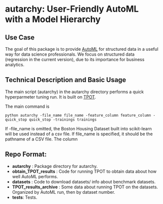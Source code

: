# autarchy: User-Friendly AutoML with a Model Hierarchy

## Use Case

The goal of this package is to provide [AutoML](https://en.wikipedia.org/wiki/Automated_machine_learning) 
for structured data in a useful way for data science professionals.
We focus on structured data (regression in the current version), due to its importance for business analytics.


## Technical Description and Basic Usage

The main script (autarchy) in the autarchy directory performs a quick hyperparmeter tuning run.  It is built on [TPOT](http://epistasislab.github.io/tpot/).  

The main command is 
```
python autarchy -file_name file_name -feature_column feature_column -quick_stop quick_stop -trainings trainings
```
If -file_name is omitted, the Boston Housing Dataset built into scikit-learn will be used instead of a csv file.  If file_name is specified, it should be the pathname of a CSV file.  The column


## Repo Format:
- **autarchy** : Package directory for autarchy.
- **obtain_TPOT_results** : Code for running TPOT to obtain data about how well AutoML performs.
- **datasets** : Code to download datasets/ info about benchmark datasets.
- **TPOT_results_archive** : Some data about running TPOT on the datasets.  Organized by AutoML run, then by dataset number.
- **tests**: Tests.

